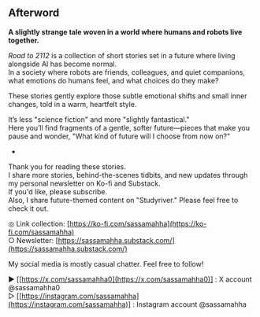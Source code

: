 ## Afterword

**A slightly strange tale woven in a world where humans and robots live together.**

_Road to 2112_ is a collection of short stories set in a future where living alongside AI has become normal.  
In a society where robots are friends, colleagues, and quiet companions, what emotions do humans feel, and what choices do they make?

These stories gently explore those subtle emotional shifts and small inner changes, told in a warm, heartfelt style.

It’s less "science fiction" and more "slightly fantastical."  
Here you’ll find fragments of a gentle, softer future—pieces that make you pause and wonder, "What kind of future will I choose from now on?"

-

Thank you for reading these stories.  
I share more stories, behind-the-scenes tidbits, and new updates through my personal newsletter on Ko-fi and Substack.  
If you'd like, please subscribe.  
Also, I share future-themed content on "Studyriver." Please feel free to check it out.

◎ Link collection: [https://ko-fi.com/sassamahha](https://ko-fi.com/sassamahha)  
○ Newsletter: [https://sassamahha.substack.com/](https://sassamahha.substack.com/)

My social media is mostly casual chatter. Feel free to follow!

▶︎ [[https://x.com/sassamahha0](https://x.com/sassamahha0)] : X account @sassamahha0  
▷ [[https://instagram.com/sassamahha](https://instagram.com/sassamahha)] : Instagram account @sassamahha
